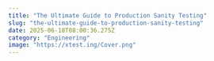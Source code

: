 ```yaml
---
title: "The Ultimate Guide to Production Sanity Testing"
slug: "the-ultimate-guide-to-production-sanity-testing"
date: 2025-06-18T08:00:36.275Z
category: "Engineering"
image: "https://xtest.ing/Cover.png"
---
```


